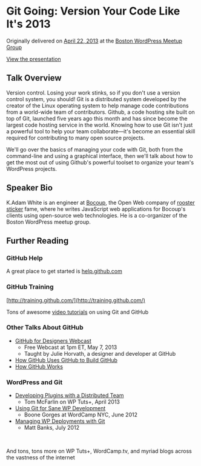 # Git Going: Version Your Code Like It's 2013

Originally delivered on [April 22, 2013](http://meetup.bostonwp.org/events/101692882/) at the [Boston WordPress Meetup Group](http://meetup.bostonwp.org)

[View the presentation](http://kadamwhite.github.io/talks/2013/git-going/)

## Talk Overview

Version control. Losing your work stinks, so if you don't use a version control system, you should! Git is a distributed system developed by the creator of the Linux operating system to help manage code contributions from a world-wide team of contributors. Github, a code hosting site built on top of Git, launched five years ago this month and has since become the largest code hosting service in the world. Knowing how to use Git isn't just a powerful tool to help your team collaborate—it's become an essential skill required for contributing to many open source projects.

We'll go over the basics of managing your code with Git, both from the command-line and using a graphical interface, then we'll talk about how to get the most out of using Github's powerful toolset to organize your team's WordPress projects.

## Speaker Bio

K.Adam White is an engineer at [Bocoup](http://www.bocoup.com/), the Open Web company of [rooster sticker](http://community.bocoup.com/bob/) fame, where he writes JavaScript web applications for Bocoup's clients using open-source web technologies. He is a co-organizer of the Boston WordPress meetup group.

## Further Reading

### GitHub Help

A great place to get started is [help.github.com](https://help.github.com/)


### GitHub Training

[http://training.github.com/](http://training.github.com/)

Tons of awesome [video tutorials](http://training.github.com/resources/videos/) on using Git and GitHub


### Other Talks About GitHub

* [GitHub for Designers Webcast](http://oreillynet.com/pub/e/2635?imm_mid=0a6425&cmp=em-npa-webcasts-pr-april22)
  * Free Webcast at 1pm ET, May 7, 2013
  * Taught by Julie Horvath, a designer and developer at GitHub
* [How GitHub Uses GitHub to Build GitHub](http://zachholman.com/talk/how-github-uses-github-to-build-github/)
* [How GitHub Works](http://zachholman.com/posts/how-github-works/)


### WordPress and Git

* [Developing Plugins with a Distributed Team](http://wp.tutsplus.com/articles/general/developing-plugins-with-a-distributed-team/)
  * Tom McFarlin on WP Tuts+, April 2013
* [Using Git for Sane WP Development](http://teleogistic.net/2012/06/wcnyc-slides-using-git-for-sane-wordpress-development/)
  * Boone Gorges at WordCamp NYC, June 2012
* [Managing WP Deployments with Git](http://mattbanks.me/wordpress-deployments-with-git/)
  * Matt Banks, July 2012

&nbsp;

And tons, tons more on WP Tuts+, WordCamp.tv, and myriad blogs across the vastness of the internet